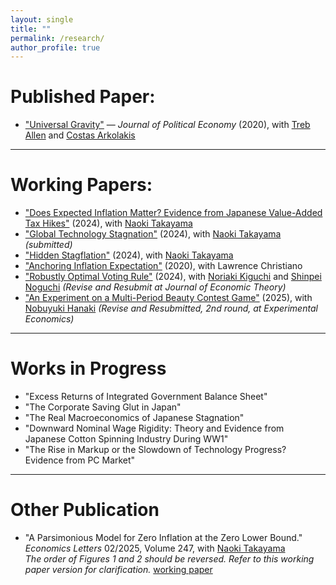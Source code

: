 ```yaml
---
layout: single
title: ""
permalink: /research/
author_profile: true
---
```

# Published Paper:
- ["Universal Gravity"](https://www.journals.uchicago.edu/doi/abs/10.1086/704385?af=R&mobileUi=0) — *Journal of Political Economy* (2020), with [Treb Allen](https://sites.google.com/site/treballen/home?authuser=0) and [Costas Arkolakis](https://arkolakis.com/)

---

# Working Papers:
- ["Does Expected Inflation Matter? Evidence from Japanese Value-Added Tax Hikes"](https://www.dropbox.com/scl/fo/03hun5pxioram7n6te16p/AP5nKTLL343b3KRFzU191-g?rlkey=8hu4n5kn9h8p80z20teyjeq23&dl=0) (2024), with [Naoki Takayama](https://www.naoki-takayama.com/)
- ["Global Technology Stagnation"](https://www.dropbox.com/scl/fo/03uqcl1l6suag1uxbw4uo/h?rlkey=oirzggqtv7ol6q75ae1r66mie&dl=0) (2024), with [Naoki Takayama](https://www.naoki-takayama.com/) *(submitted)*
- ["Hidden Stagflation"](https://www.dropbox.com/home/bad_inflation/web) (2024), with [Naoki Takayama](https://www.naoki-takayama.com/)
- ["Anchoring Inflation Expectation"](https://www.dropbox.com/scl/fo/0kf9p5ntgox4cynbx0fvl/AD68Qi_jBnwbvUYGORn6MPM?rlkey=anx7yq9axeve92rwpc908hps5&dl=0) (2020), with Lawrence Christiano
- ["Robustly Optimal Voting Rule"](https://www.dropbox.com/home/SuccessiveVoting/web?share_manage_access=false) (2024), with [Noriaki Kiguchi](https://sites.google.com/view/noriaki-kiguchi/home/) and [Shinpei Noguchi](https://sites.google.com/view/shinpeinoguchi/home)
  *(Revise and Resubmit at Journal of Economic Theory)*
- ["An Experiment on a Multi-Period Beauty Contest Game"](https://www.dropbox.com/home/dynamicBeautyContestAnalysis/web) (2025), with [Nobuyuki Hanaki](https://sites.google.com/view/nhanaki/home)
  *(Revise and Resubmitted, 2nd round, at Experimental Economics)*

---

# Works in Progress
- "Excess Returns of Integrated Government Balance Sheet"
- "The Corporate Saving Glut in Japan"
- "The Real Macroeconomics of Japanese Stagnation"
- "Downward Nominal Wage Rigidity: Theory and Evidence from Japanese Cotton Spinning Industry During WW1"
- "The Rise in Markup or the Slowdown of Technology Progress? Evidence from PC Market"

---

# Other Publication
- "A Parsimonious Model for Zero Inflation at the Zero Lower Bound." *Economics Letters* 02/2025, Volume 247, with [Naoki Takayama](#)  
  *The order of Figures 1 and 2 should be reversed. Refer to this working paper version for clarification.* [working paper](#)
